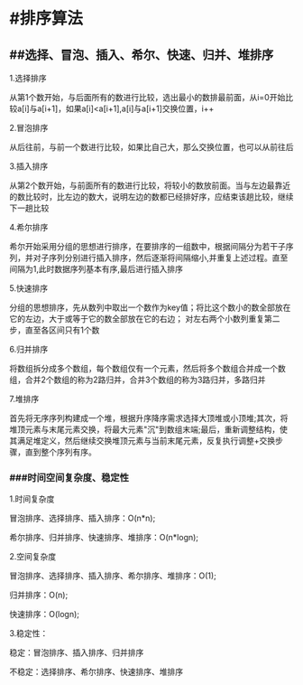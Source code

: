 # #排序算法

## ##选择、冒泡、插入、希尔、快速、归并、堆排序

1.选择排序

从第1个数开始，与后面所有的数进行比较，选出最小的数排最前面，从i=0开始比较a[i]与a[i+1]，如果a[i]<a[i+1],a[i]与a[i+1]交换位置，i++

2.冒泡排序

从后往前，与前一个数进行比较，如果比自己大，那么交换位置，也可以从前往后

3.插入排序

从第2个数开始，与前面所有的数进行比较，将较小的数放前面。当与左边最靠近的数比较时，比左边的数大，说明左边的数都已经排好序，应结束该趟比较，继续下一趟比较

4.希尔排序

希尔开始采用分组的思想进行排序，在要排序的一组数中，根据间隔分为若干子序列，并对子序列分别进行插入排序，然后逐渐将间隔缩小,并重复上述过程。直至间隔为1,此时数据序列基本有序,最后进行插入排序

5.快速排序

分组的思想排序，先从数列中取出一个数作为key值；将比这个数小的数全部放在它的左边，大于或等于它的数全部放在它的右边； 对左右两个小数列重复第二步，直至各区间只有1个数

6.归并排序

将数组拆分成多个数组，每个数组仅有一个元素，然后将多个数组合并成一个数组，合并2个数组的称为2路归并，合并3个数组的称为3路归并，多路归并

7.堆排序

首先将无序序列构建成一个堆，根据升序降序需求选择大顶堆或小顶堆;其次，将堆顶元素与末尾元素交换，将最大元素"沉"到数组末端;最后，重新调整结构，使其满足堆定义，然后继续交换堆顶元素与当前末尾元素，反复执行调整+交换步骤，直到整个序列有序。

### ###时间空间复杂度、稳定性

1.时间复杂度

冒泡排序、选择排序、插入排序：O(n*n);

希尔排序、归并排序、快速排序、堆排序：O(n*logn);

2.空间复杂度

冒泡排序、选择排序、插入排序、希尔排序、堆排序：O(1);

归并排序：O(n);

快速排序：O(logn);

3.稳定性：

稳定：冒泡排序、插入排序、归并排序

不稳定：选择排序、希尔排序、快速排序、堆排序



